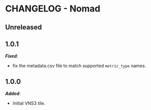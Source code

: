 # CHANGELOG - Nomad

## Unreleased

## 1.0.1

***Fixed***:

* fix the metadata.csv file to match supported `metric_type` names.

## 1.0.0

***Added***:

* Initial VNS3 tile.
